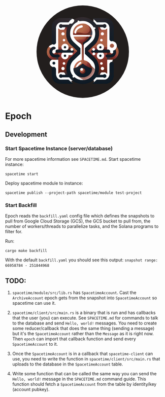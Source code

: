 <p align="center">
  <a href="https://cosmiclab.io">
    <img alt="Epoch" src="./assets/logo.png" width="300px" style="border-radius: 50%;"/>
  </a>
</p>


# Epoch


## Development

### Start Spacetime Instance (server/database)
For more spacetime information see `SPACETIME.md`.
Start spacetime instance:
```shell
spacetime start
```
Deploy spacetime module to instance:
```shell
spacetime publish --project-path spacetime/module test-project
```

### Start Backfill
Epoch reads the `backfill.yaml` config file which defines the snapshots to pull from Google Cloud Storage (GCS), the 
GCS bucket to pull from, the number of workers/threads to parallelize tasks, and the Solana programs to filter for.

Run:
```shell
cargo make backfill
```
With the default `backfill.yaml` you should see this output: `snapshot range: 66958784 - 251844968`



## TODO:

1. `spacetime/module/src/lib.rs` has `SpacetimeAccount`. Cast the `ArchiveAccount` epoch gets from the snapshot into 
`SpacetimeAccount` so spacetime can use it.

2. `spacetime/client/src/main.rs` is a binary that is run and has callbacks that the user (you) can execute. 
See `SPACETIME.md` for commands to talk to the database and send `Hello, world!` messages.
You need to create some reducer/callback that does the same thing (sending a message) but it's the 
`SpacetimeAccount` rather than the `Message` as it is right now.
Then `epoch` can import that callback function and send every `SpacetimeAccount` to it.

3. Once the `SpacetimeAccount` is in a callback that `spacetime-client` can use, you need to write the function 
in `spacetime/client/src/main.rs` that uploads to the database in the `SpacetimeAccount` table.

4. Write some function that can be called the same way you can send the `Hello, world!` message in the `SPACETIME.md`
command guide. This function should fetch a `SpacetimeAccount` from the table by identity/key (account pubkey).
